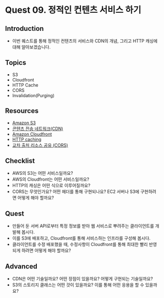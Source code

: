 # Quest 09. 정적인 컨텐츠 서비스 하기

## Introduction
* 이번 퀘스트를 통해 정적인 컨텐츠의 서비스와 CDN의 개념, 그리고 HTTP 캐싱에 대해 알아보겠습니다.

## Topics
* S3
* Cloudfront
* HTTP Cache
* CORS
* Invalidation(Purging)

## Resources
* [Amazon S3](https://aws.amazon.com/ko/s3/)
* [콘텐츠 전송 네트워크(CDN)](https://www.akamai.com/ko/our-thinking/cdn/what-is-a-cdn)
* [Amazon Cloudfront](https://aws.amazon.com/ko/cloudfront/)
* [HTTP caching](https://developer.mozilla.org/ko/docs/Web/HTTP/Caching)
* [교차 출처 리소스 공유 (CORS)](https://developer.mozilla.org/ko/docs/Web/HTTP/CORS)


## Checklist
* AWS의 S3는 어떤 서비스일까요?
* AWS의 Cloudfront는 어떤 서비스일까요?
* HTTP의 캐싱은 어떤 식으로 이루어질까요?
* CORS는 무엇인가요? 어떤 헤더를 통해 구현되나요? EC2 서버나 S3에 구현하려면 어떻게 해야 할까요?

## Quest
* 만들어 둔 서버 API로부터 특정 정보를 받아 웹 서비스로 뿌려주는 클라이언트를 개발해 봅시다.
* 이를 S3에 배포하고, Cloudfront를 통해 서비스하는 인프라를 구성해 봅시다.
* 클라이언트를 수정 배포했을 때, 수정사항이 Cloudfront를 통해 최대한 빨리 반영되게 하려면 어떻게 해야 할까요?

## Advanced
* CDN은 어떤 기술일까요? 어떤 장점이 있을까요? 어떻게 구현되는 기술일까요?
* S3의 스토리지 클래스는 어떤 것이 있을까요? 이를 통해 어떤 응용을 할 수 있을까요?
